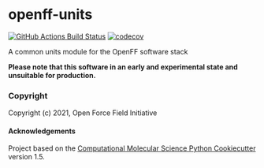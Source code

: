 openff-units
==============================
[//]: # (Badges)
[![GitHub Actions Build Status](https://github.com/mattwthompson/openff-units/workflows/CI/badge.svg)](https://github.com/mattwthompson/openff-units/actions?query=workflow%3ACI)
[![codecov](https://codecov.io/gh/mattwthompson/openff-units/branch/master/graph/badge.svg)](https://codecov.io/gh/mattwthompson/openff-units/branch/master)


A common units module for the OpenFF software stack

**Please note that this software in an early and experimental state and unsuitable for production.**

### Copyright

Copyright (c) 2021, Open Force Field Initiative


#### Acknowledgements
 
Project based on the 
[Computational Molecular Science Python Cookiecutter](https://github.com/molssi/cookiecutter-cms) version 1.5.
